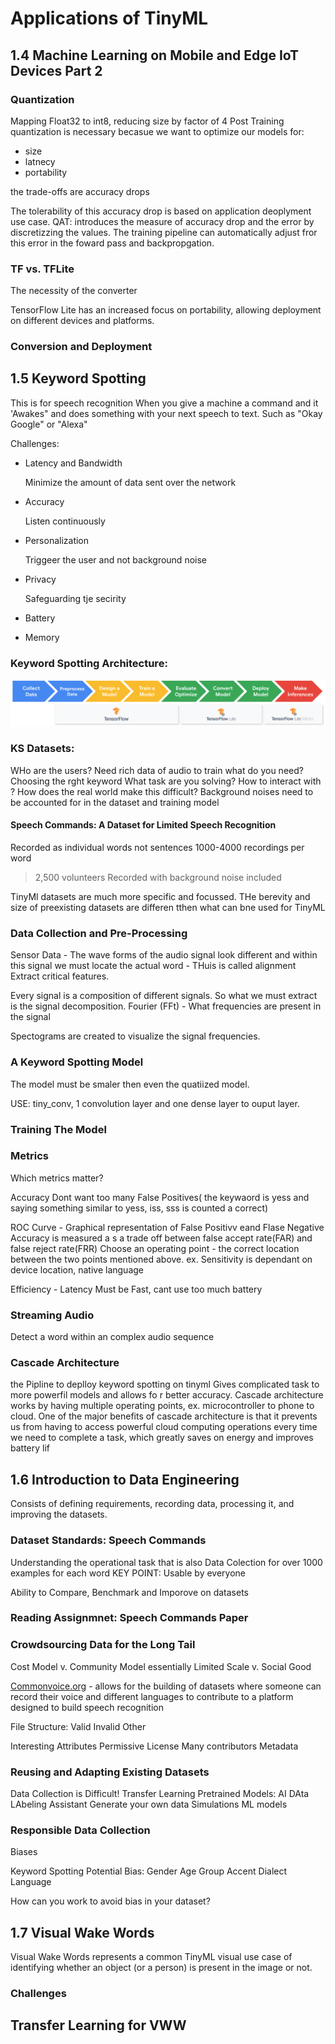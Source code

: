 # Applications of TinyML
## 1.4 Machine Learning on Mobile and Edge IoT Devices Part 2

### Quantization
Mapping Float32 to int8, reducing size by  factor of 4 
Post Training quantization is necessary  becasue we want to optimize our models for:
<ul>
    <li>size</li>
    <li>latnecy</li>
    <li>portability</li>
</ul>
the trade-offs are accuracy drops

The tolerability of this accuracy drop is based on application deoplyment use case.
QAT: introduces the measure of accuracy drop and the error by discretizzing the values. The training pipeline can automatically adjust fror this error in the foward pass and backpropgation. 

### TF vs. TFLite
The necessity of the converter

TensorFlow Lite has an increased focus on portability, allowing deployment on different devices and platforms.

### Conversion and Deployment

## 1.5 Keyword Spotting
This is for speech recognition
When you give a machine a command and it 'Awakes" and does something with your next speech to text. Such as "Okay Google" or "Alexa"

Challenges:
<ul>
    <li>Latency and Bandwidth</li>
        <p>Minimize the amount of data sent over the network</p>    
    <li>Accuracy </li>
        <p>Listen continuously</p>
    <li>Personalization</li>
        <p>Triggeer the user and not background noise</p>
    <li>Privacy</li>
        <p>Safeguarding tje secirity </p>
    <li>Battery</li>
        <p></p>
    <li>Memory</li>
        <p></p>
</ul>


### Keyword Spotting Architecture:
![Alt text](image.png)

### KS Datasets:
WHo are the users? Need rich data of audio to train
what do you need? Choosing the rght keyword
What task are you solving? How to interact with ?
How does the real world make this difficult? Background noises need to be accounted for in the dataset and training model

#### Speech Commands: A Dataset for Limited Speech Recognition
Recorded as individual words not sentences
1000-4000 recordings per word
>2,500 volunteers
Recorded with background noise included

TinyMl datasets are much more specific and focussed. THe berevity and size of preexisting datasets are differen tthen what can bne used for TinyML

### Data Collection and Pre-Processing
Sensor Data - 
The wave forms of the audio signal look different and within this signal we must locate the actual word -  THuis is called alignment
Extract critical features. 

Every signal is a composition of different signals. So what we must extract is the signal decomposition.
Fourier (FFt) - What frequencies are present in the signal

Spectograms are created to visualize the signal frequencies.

### A Keyword Spotting Model
The model must be smaler then even the quatiized model.

USE: tiny_conv, 1 convolution layer and one dense layer to ouput layer.


### Training The Model

### Metrics
Which metrics matter?

Accuracy
    Dont want too many False Positives( the keywaord is yess and saying something similar to yess, iss, sss is counted a correct)

ROC Curve - Graphical representation of 
    False Positivv eand Flase Negative
        Accuracy is measured a s a trade off between false accept rate(FAR) and false reject rate(FRR)
        Choose an operating point - the correct location between the two points mentioned above.
            ex. Sensitivity is dependant on device location, native language

Efficiency - Latency
    Must be Fast, cant use too much battery

### Streaming Audio
Detect a word within an complex audio sequence

### Cascade Architecture
the Pipline to deplloy keyword spotting on tinyml
Gives complicated task to more powerfil models and allows fo r better accuracy. Cascade architecture works by having multiple operating points, ex. microcontroller to phone to cloud.
One of the major benefits of cascade architecture is that it prevents us from having to access powerful cloud computing operations every time we need to complete a task, which greatly saves on energy and improves battery lif

## 1.6 Introduction to Data Engineering
Consists of defining requirements, recording data, processing it, and improving the datasets.

### Dataset Standards: Speech Commands
Understanding the operational task that is also 
Data Colection for over 1000 examples for each word
KEY POINT: Usable by everyone

Ability to Compare, Benchmark and Imporove on datasets



### Reading Assignmnet: Speech Commands Paper

### Crowdsourcing Data for the Long Tail

Cost Model v. Community Model
essentially
Limited Scale v. Social Good

[Commonvoice.org](https://commonvoice.mozilla.org/en) - allows for the building of datasets where someone can record their voice and different languages to contribute to a platform designed to build speech recognition

File Structure:
    Valid
    Invalid
    Other

Interesting Attributes
    Permissive License
    Many contributors
    Metadata

### Reusing and Adapting Existing Datasets
Data Collection is Difficult!
Transfer Learning
Pretrained Models: AI DAta LAbeling Assistant
Generate your own data
    Simulations
    ML models

### Responsible Data Collection

Biases

Keyword Spotting Potential Bias:
    Gender
    Age Group
    Accent
    Dialect
    Language

How can you work to avoid bias in your dataset?

## 1.7 Visual Wake Words

Visual Wake Words represents a common TinyML visual use case of identifying whether an object (or a person) is present in the image or not.

### Challenges

## Transfer Learning for VWW